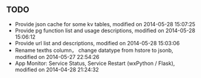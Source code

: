 
## TODO

- Provide json cache for some kv tables, modified on 2014-05-28 15:07:25
- Provide pg function list and usage descriptions, modified on 2014-05-28 15:06:12
- Provide url list and descriptions, modified on 2014-05-28 15:03:06
- Rename texths column， change datatype from hstore to jsonb, modified on 2014-05-27 22:54:26
- App Monitor: Service Status, Service Restart (wxPython / Flask), modified on 2014-04-28 21:24:32

